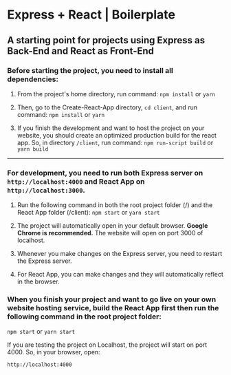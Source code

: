 # Express + React | Boilerplate
## A starting point for projects using Express as Back-End and React as Front-End

### Before starting the project, you need to install all dependencies:
1. From the project's home directory, run command: 
`npm install` or `yarn`

2. Then, go to the Create-React-App directory, `cd client`, and run command: 
`npm install` or `yarn`

3. If you finish the development and want to host the project on your website, 
you should create an optimized production build for the react app. 
So, in directory `/client`, run command: 
`npm run-script build` or `yarn build`

---

### For development, you need to run both Express server on `http://localhost:4000` and React App on `http://localhost:3000`.
1. Run the following command in both the root project folder (/) and the React App folder (/client): 
`npm start` or `yarn start`

2. The project will automatically open in your default browser. **Google Chrome is recommended.** The website will open on port 3000 of localhost.

3. Whenever you make changes on the Express server, you need to restart the Express server. 

4. For React App, you can make changes and they will automatically reflect in the browser.

### When you finish your project and want to go live on your own website hosting service, build the React App first then run the following command in the root project folder: 
`npm start` or `yarn start`
    
If you are testing the project on Localhost, the project will start on port 4000. So, in your browser, open:
```
http://localhost:4000
```

